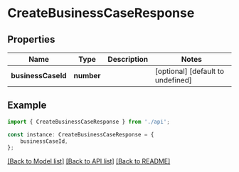 # CreateBusinessCaseResponse


## Properties

Name | Type | Description | Notes
------------ | ------------- | ------------- | -------------
**businessCaseId** | **number** |  | [optional] [default to undefined]

## Example

```typescript
import { CreateBusinessCaseResponse } from './api';

const instance: CreateBusinessCaseResponse = {
    businessCaseId,
};
```

[[Back to Model list]](../README.md#documentation-for-models) [[Back to API list]](../README.md#documentation-for-api-endpoints) [[Back to README]](../README.md)
